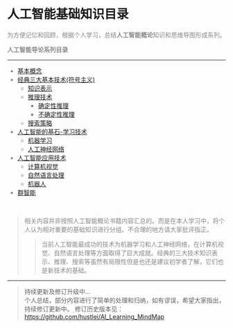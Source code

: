人工智能基础知识目录
==============================



<font color=#888>为方便记忆和回顾，根据个人学习，总结**人工智能概论**知识和思维导图形成系列。

**人工智能导论系列目录**

<hr>

+ [基本概念](https://blog.csdn.net/hustlei/article/details/121651972)
+ [经典三大基本技术(符号主义)](https://blog.csdn.net/hustlei/article/details/121688673)
    - [知识表示](https://blog.csdn.net/hustlei/article/details/121688673)
	- [推理技术](https://blog.csdn.net/hustlei/article/details/121722362)
	    + [确定性推理](https://blog.csdn.net/hustlei/article/details/121722362)
		+ [不确定性推理](https://blog.csdn.net/hustlei/article/details/121746632)
	- [搜索策略](https://blog.csdn.net/hustlei/article/details/121759283)
+ [人工智能的基石-学习技术](https://blog.csdn.net/hustlei/article/details/121803226)
    - [机器学习](https://blog.csdn.net/hustlei/article/details/121803226)
    - [人工神经网络](https://blog.csdn.net/hustlei/article/details/121884061)
+ [人工智能应用技术](https://blog.csdn.net/hustlei/article/details/121894213)
    - [计算机视觉](https://blog.csdn.net/hustlei/article/details/121894213)
    - [自然语言处理](https://blog.csdn.net/hustlei/article/details/121922768)
    - [机器人](https://blog.csdn.net/hustlei/article/details/121949826)
+ [群智能](https://blog.csdn.net/hustlei/article/details/121969835)

<br>

> <font color=#888>相关内容并非按照人工智能概论书籍内容汇总的。而是在本人学习中，将个人认为相对重要的基础知识进行分组。不合理的地方请大家批评指正。
>> <font color=#888>当前人工智能最成功的技术为机器学习和人工神经网络，在计算机视觉、自然语言处理等方面取得了巨大成就。经典的三大技术知识表示、推理、搜索等虽然有局限性但是也还是建议初学者了解，它们也是新技术的基础。

<hr>

> 持续更新及修订升级中...
> <br>
> 个人总结，部分内容进行了简单的处理和归纳，如有谬误，希望大家指出，持续修订更新中。
> 修订历史版本见：<https://github.com/hustlei/AI_Learning_MindMap>